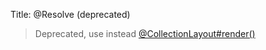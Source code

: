 Title: @Resolve (deprecated)

> Deprecated, use instead [@CollectionLayout#render()](./CollectionLayout.html)


